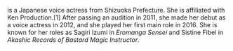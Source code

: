 is a Japanese voice actress from Shizuoka Prefecture. She is affiliated with Ken Production.[1] After passing an audition in 2011, she made her debut as a voice actress in 2012, and she played her first main role in 2016. She is known for her roles as Sagiri Izumi in _Eromanga Sensei_ and Sistine Fibel in _Akashic Records of Bastard Magic Instructor_.
